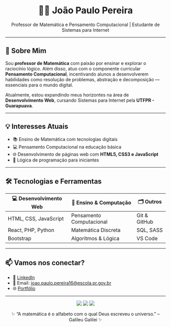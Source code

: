 <h1 align="center">👨‍🏫 João Paulo Pereira</h1>
<p align="center">Professor de Matemática e Pensamento Computacional | Estudante de Sistemas para Internet</p>

---

## 🧮 Sobre Mim

Sou **professor de Matemática** com paixão por ensinar e explorar o raciocínio lógico. Além disso, atuo com o componente curricular **Pensamento Computacional**, incentivando alunos a desenvolverem habilidades como resolução de problemas, abstração e decomposição — essenciais para o mundo digital.

Atualmente, estou expandindo meus horizontes na área de **Desenvolvimento Web**, cursando Sistemas para Internet pela **UTFPR - Guarapuava**.

---

## 💡 Interesses Atuais

- 📚 Ensino de Matemática com tecnologias digitais
- 💻 Pensamento Computacional na educação básica
- 🌐 Desenvolvimento de páginas web com **HTML5, CSS3 e JavaScript**
- 🧠 Lógica de programação para iniciantes

---

## 🛠️ Tecnologias e Ferramentas

| 💻 Desenvolvimento Web | 📐 Ensino & Computação | 🗂️ Outros |
|------------------------|------------------------|-----------|
| HTML, CSS, JavaScript  | Pensamento Computacional | Git & GitHub |
| React, PHP, Python     | Matemática Discreta      | SQL, SASS |
| Bootstrap              | Algoritmos & Lógica      | VS Code |

---

## 📫 Vamos nos conectar?

- 💼 [LinkedIn](https://www.linkedin.com/in/jo%C3%A3o-paulo-pereira-7615591a6/)
- 📧 Email: joao.paulo.pereira16@escola.pr.gov.br
- 🌐 [Portfólio](https://github.com/JoaoPauloPereirax)
---

<p align="center">
  <img src="https://img.shields.io/badge/MATEMÁTICA-blue?style=for-the-badge&logo=knowledgebase&logoColor=white">
  <img src="https://img.shields.io/badge/PENSAMENTO%20COMPUTACIONAL-green?style=for-the-badge">
  <img src="https://img.shields.io/badge/EDUCAÇÃO-FAZ%20A%20DIFERENÇA-critical?style=for-the-badge">
</p>

<p align="center">
  ✨ “A matemática é o alfabeto com o qual Deus escreveu o universo.” – Galileu Galilei ✨
</p>
